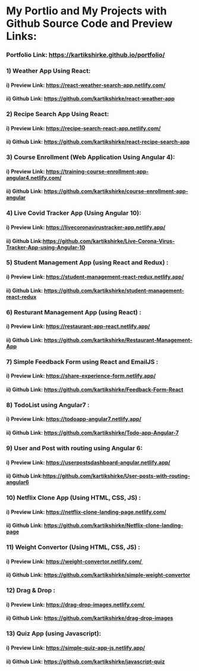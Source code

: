 # My Portlio and My Projects with Github Source Code and Preview Links:

 ### Portfolio Link: https://kartikshirke.github.io/portfolio/

 ### 1) Weather App Using React:
   #### i) Preview Link: https://react-weather-search-app.netlify.com/
   #### ii) Github Link: https://github.com/kartikshirke/react-weather-app
    
 ### 2) Recipe Search App Using React: 
   #### i) Preview Link: https://recipe-search-react-app.netlify.com/ 
   #### ii) Github Link: https://github.com/kartikshirke/react-recipe-search-app
 
 ### 3) Course Enrollment (Web Application Using Angular 4): 
   #### i) Preview Link: https://training-course-enrollment-app-angular4.netlify.com/   
   #### ii) Github Link: https://github.com/kartikshirke/course-enrollment-app-angular
 
 ### 4) Live Covid Tracker App (Using Angular 10): 
   ####  i) Preview Link: https://livecoronavirustracker-app.netlify.app/ 
   #### ii) Github Link:https://github.com/kartikshirke/Live-Corona-Virus-Tracker-App-using-Angular-10

 ### 5) Student Management App (using React and Redux) : 
   #### i) Preview Link: https://student-management-react-redux.netlify.app/  
   #### ii) Github Link: https://github.com/kartikshirke/student-management-react-redux
 
 ### 6) Resturant Management App  (using React) : 
   #### i) Preview Link: https://restaurant-app-react.netlify.app/
   #### ii) Github Link: https://github.com/kartikshirke/Restaurant-Management-App
 
 ### 7) Simple Feedback Form using React and EmailJS : 
   #### i) Preview Link: https://share-experience-form.netlify.app/  
   #### ii) Github Link: https://github.com/kartikshirke/Feedback-Form-React
 
 ### 8) TodoList using Angular7 :
   #### i) Preview Link: https://todoapp-angular7.netlify.app/ 
   #### ii) Github Link: https://github.com/kartikshirke/Todo-app-Angular-7
 
 ### 9) User and Post with routing using Angular 6: 
   #### i) Preview Link: https://userpostsdashboard-angular.netlify.app/ 
   #### ii) Github Link:https://github.com/kartikshirke/User-posts-with-routing-angular6
 
 ### 10) Netflix Clone App (Using HTML, CSS, JS) : 
   #### i) Preview Link: https://netflix-clone-landing-page.netlify.com/ 
   #### ii) Github Link: https://github.com/kartikshirke/Netflix-clone-landing-page
 
 ### 11) Weight Convertor (Using HTML, CSS, JS) :  
   #### i) Preview Link: https://weight-convertor.netlify.com/   
   #### ii) Github Link: https://github.com/kartikshirke/simple-weight-convertor
 
 ### 12) Drag & Drop : 
   #### i) Preview Link: https://drag-drop-images.netlify.com/  
   #### ii) Github Link: https://github.com/kartikshirke/drag-drop-images
 
 ### 13) Quiz App (using Javascript): 
   #### i) Preview Link: https://simple-quiz-app-js.netlify.app/  
   #### ii) Github Link: https://github.com/kartikshirke/javascript-quiz
 





